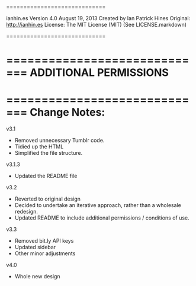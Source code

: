 =============================

ianhin.es
Version 4.0
August 19, 2013
Created by Ian Patrick Hines
Original: http://ianhin.es
License: The MIT License (MIT) (See LICENSE.markdown)

=============================

=============================
ADDITIONAL PERMISSIONS
=============================

=============================
Change Notes:
=============================

v3.1
- Removed unnecessary Tumblr code.
- Tidied up the HTML
- Simplified the file structure.

v3.1.3
- Updated the README file

v3.2
- Reverted to original design
- Decided to undertake an iterative approach, rather than a wholesale redesign.
- Updated README to include additional permissions / conditions of use.

v3.3
- Removed bit.ly API keys
- Updated sidebar
- Other minor adjustments

v4.0
- Whole new design